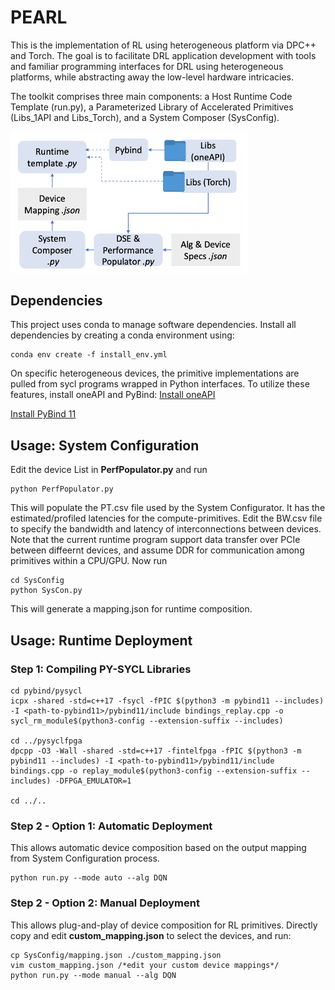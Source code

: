 # PEARL
This is the implementation of RL using heterogeneous platform via DPC++ and Torch.
The goal is to facilitate DRL application development with tools and familiar programming interfaces for DRL using heterogeneous platforms, while abstracting away the low-level hardware intricacies. 

The toolkit comprises three main components: a Host Runtime Code Template (run.py), a Parameterized Library of Accelerated Primitives (Libs_1API and Libs_Torch), and a System Composer (SysConfig).

<img src="https://github.com/CatherineMeng/HeteroRL/blob/main/images/PEARL_wrkflw.png" alt="drawing" width="380"/>

## Dependencies
This project uses conda to manage software dependencies.
Install all dependencies by creating a conda environment using:
```
conda env create -f install_env.yml
```

On specific heterogeneous devices, the primitive implementations are pulled from sycl programs wrapped in Python interfaces. To utilize these features, install oneAPI and PyBind:
[Install oneAPI](https://www.intel.com/content/www/us/en/developer/articles/guide/installation-guide-for-oneapi-toolkits.html)

[Install PyBind 11](https://pybind11.readthedocs.io/en/stable/installing.html)

## Usage: System Configuration

Edit the device List in **PerfPopulator.py** and run
```
python PerfPopulator.py
```
This will populate the PT.csv file used by the System Configurator. It has the estimated/profiled latencies for the compute-primitives. 
Edit the BW.csv file to specify the bandwidth and latency of interconnections between devices. Note that the current runtime program support data transfer over PCIe between diffeernt devices, and assume DDR for communication among primitives within a CPU/GPU.
Now run
```
cd SysConfig
python SysCon.py
```
This will generate a mapping.json for runtime composition.

## Usage: Runtime Deployment

### Step 1: Compiling PY-SYCL Libraries
```
cd pybind/pysycl
icpx -shared -std=c++17 -fsycl -fPIC $(python3 -m pybind11 --includes) -I <path-to-pybind11>/pybind11/include bindings_replay.cpp -o sycl_rm_module$(python3-config --extension-suffix --includes)

cd ../pysyclfpga
dpcpp -O3 -Wall -shared -std=c++17 -fintelfpga -fPIC $(python3 -m pybind11 --includes) -I <path-to-pybind11>/pybind11/include bindings.cpp -o replay_module$(python3-config --extension-suffix --includes) -DFPGA_EMULATOR=1

cd ../..
```
### Step 2 - Option 1: Automatic Deployment
This allows automatic device composition based on the output mapping from System Configuration process.
```
python run.py --mode auto --alg DQN
```
### Step 2 - Option 2: Manual Deployment
This allows plug-and-play of device composition for RL primitives. Directly copy and edit **custom_mapping.json** to select the devices, and run:
```
cp SysConfig/mapping.json ./custom_mapping.json
vim custom_mapping.json /*edit your custom device mappings*/
python run.py --mode manual --alg DQN
```